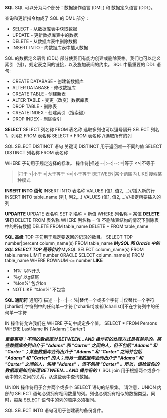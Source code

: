 **SQL**
SQL 可以分为两个部分：数据操作语言 (DML) 和 数据定义语言 (DDL)。

查询和更新指令构成了 SQL 的 DML 部分：
- SELECT - 从数据库表中获取数据
- UPDATE - 更新数据库表中的数据
- DELETE - 从数据库表中删除数据
- INSERT INTO - 向数据库表中插入数据

SQL 的数据定义语言 (DDL) 部分使我们有能力创建或删除表格。我们也可以定义索引（键），规定表之间的链接，以及施加表间的约束。
SQL 中最重要的 DDL 语句:

- CREATE DATABASE - 创建新数据库
- ALTER DATABASE - 修改数据库
- CREATE TABLE - 创建新表
- ALTER TABLE - 变更（改变）数据库表
- DROP TABLE - 删除表
- CREATE INDEX - 创建索引（搜索键）
- DROP INDEX - 删除索引

**SELECT**
SELECT 列名称 FROM 表名称
选取多列也可以逗号隔开
SELECT 列名1，列明2 FROM 表名称
SELECT * FROM 表名称 //选取所有的列

SQL SELECT DISTINCT 语句  关键词 DISTINCT 用于返回唯一不同的值
SELECT DISTINCT 列名称 FROM 表名称

WHERE 子句用于规定选择的标准。
操作符|描述
--|:--:|--:
=|等于
<>|不等于
>|打于
<|小于
>=|大于等于
<=|小于等于
BETWEEN|某个范围内
LIKE|搜索某种模式

**INSERT INTO 语句**
INSERT INTO 表名称 VALUES (值1, 值2,....)//插入新的行
INSERT INTO table_name (列1, 列2,...) VALUES (值1, 值2,....)//指定所要插入的列

**UPDARTE**
UPDATE 表名称 SET 列名称 = 新值 WHERE 列名称 = 某值
**DELETE 语句**
DELETE FROM 表名称 WHERE 列名称 = 值
不删除表结构的情况下删除表中的所有数据
DELETE FROM table_name 
DELETE * FROM table_name

**SQL 高级**
TOP 子句用于规定要返回的记录的数目。
SELECT TOP number|percent column_name(s)
FROM table_name
***MySQL 和 Oracle 中的 SQL SELECT TOP 是等价的***
MySQL
SELECT column_name(s)
FROM table_name
LIMIT number
ORACLE
SELECT column_name(s)
FROM table_name
WHERE ROWNUM <= number
**LIKE**
- 'N%' 以N开头
- '%g' 以g结尾
- '%lon%' 包含lon
-  NOT LIKE '%lon%'  不包含

**SQL 通配符**
通配符|描述
--|:--:|--:
%|替代一个或多个字符
_|仅替代一个字符
[charlist]|字符列中的任何单一字符
[^charlist]或者[!charlist]|不在字符列中的任何单一字符

IN 操作符允许我们在 WHERE 子句中规定多个值。
SELECT * FROM Persons
WHERE LastName IN ('Adams','Carter')

***重要事项：不同的数据库对 BETWEEN...AND 操作符的处理方式是有差异的。某些数据库会列出介于 "Adams" 和 "Carter" 之间的人，但不包括 "Adams" 和 "Carter" ；某些数据库会列出介于 "Adams" 和 "Carter" 之间并包括 "Adams" 和 "Carter" 的人；而另一些数据库会列出介于 "Adams" 和 "Carter" 之间的人，包括 "Adams" ，但不包括 "Carter" 。所以，请检查你的数据库是如何处理 BETWEEN....AND 操作符的！***
SQL join 用于根据两个或多个表中的列之间的关系，从这些表中查询数据。

UNION 操作符用于合并两个或多个 SELECT 语句的结果集。
请注意，UNION 内部的 SELECT 语句必须拥有相同数量的列。列也必须拥有相似的数据类型。同时，每条 SELECT 语句中的列的顺序必须相同。

SQL SELECT INTO 语句可用于创建表的备份复件。